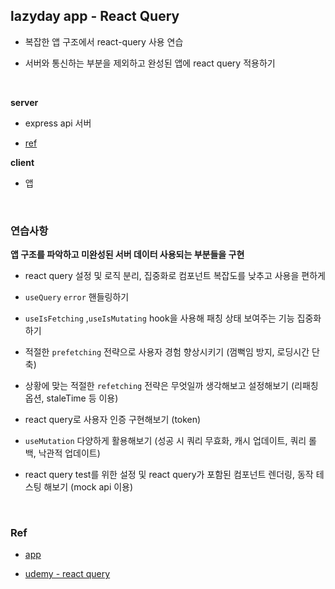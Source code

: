
## lazyday app - React Query

- 복잡한 앱 구조에서 react-query 사용 연습

- 서버와 통신하는 부분을 제외하고 완성된 앱에 react query 적용하기

<br> 

**server**

- express api 서버

- [ref](https://github.com/bonnie/udemy-REACT-QUERY/tree/main/base-lazy-days/server)

**client**

- 앱


<br>

### 연습사항

**앱 구조를 파악하고 미완성된 서버 데이터 사용되는 부분들을 구현**

- react query 설정 및 로직 분리, 집중화로 컴포넌트 복잡도를 낮추고 사용을 편하게

- `useQuery` `error` 핸들링하기

- `useIsFetching` ,`useIsMutating`  hook을 사용해 패칭 상태 보여주는 기능 집중화 하기

- 적절한 `prefetching` 전략으로 사용자 경험 향상시키기 (껌뻑임 방지, 로딩시간 단축)

- 상황에 맞는 적절한 `refetching` 전략은 무엇일까 생각해보고 설정해보기 (리패칭 옵션, staleTime 등 이용)

- react query로 사용자 인증 구현해보기 (token)

- `useMutation` 다양하게 활용해보기 (성공 시 쿼리 무효화, 캐시 업데이트, 쿼리 롤백, 낙관적 업데이트)

- react query test를 위한 설정 및 react query가 포함된 컴포넌트 렌더링, 동작 테스팅 해보기 (mock api 이용)

<br>

### Ref

- [app](https://github.com/bonnie/udemy-REACT-QUERY/tree/main/base-lazy-days)

- [udemy - react query](https://www.udemy.com/course/react-query-react)

